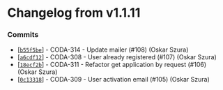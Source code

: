 # Changelog from v1.1.11
### Commits
* [[`b55f5be`](http://github.com/coda-it/gowebapp/commit/b55f5befc5e766dcc0e51d54444d3f537fb5263b)] - CODA-314 - Update mailer (#108) (Oskar Szura)
* [[`a6cdf12`](http://github.com/coda-it/gowebapp/commit/a6cdf12b5224bef74c496b96e17a6efeebd82d3c)] - CODA-308 - User already registered (#107) (Oskar Szura)
* [[`18ecf2b`](http://github.com/coda-it/gowebapp/commit/18ecf2babacf2741d0393b47b01a4c0db1f7c0e8)] - CODA-311 - Refactor get application by request (#106) (Oskar Szura)
* [[`0c13318`](http://github.com/coda-it/gowebapp/commit/0c13318c3a20ce0974be67fb329195e3ff818e2a)] - CODA-309 - User activation email (#105) (Oskar Szura)